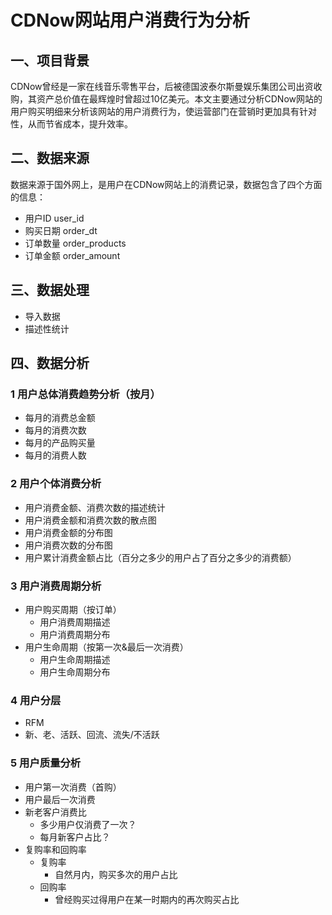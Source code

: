 # CDNow网站用户消费行为分析
## 一、项目背景
CDNow曾经是一家在线音乐零售平台，后被德国波泰尔斯曼娱乐集团公司出资收购，其资产总价值在最辉煌时曾超过10亿美元。本文主要通过分析CDNow网站的用户购买明细来分析该网站的用户消费行为，使运营部门在营销时更加具有针对性，从而节省成本，提升效率。
## 二、数据来源
数据来源于国外网上，是用户在CDNow网站上的消费记录，数据包含了四个方面的信息：
- 用户ID user_id
- 购买日期 order_dt
- 订单数量 order_products
- 订单金额 order_amount
## 三、数据处理
- 导入数据
- 描述性统计
## 四、数据分析
### 1 用户总体消费趋势分析（按月）
- 每月的消费总金额
- 每月的消费次数
- 每月的产品购买量
- 每月的消费人数
### 2 用户个体消费分析
- 用户消费金额、消费次数的描述统计
- 用户消费金额和消费次数的散点图
- 用户消费金额的分布图
- 用户消费次数的分布图
- 用户累计消费金额占比（百分之多少的用户占了百分之多少的消费额）
### 3 用户消费周期分析
- 用户购买周期（按订单）
    - 用户消费周期描述
    - 用户消费周期分布
- 用户生命周期（按第一次&最后一次消费）
    - 用户生命周期描述
    - 用户生命周期分布    
### 4 用户分层
- RFM
- 新、老、活跃、回流、流失/不活跃
### 5 用户质量分析
- 用户第一次消费（首购）
- 用户最后一次消费
- 新老客户消费比
    - 多少用户仅消费了一次？
    - 每月新客户占比？
- 复购率和回购率
    - 复购率
        - 自然月内，购买多次的用户占比
    - 回购率
        - 曾经购买过得用户在某一时期内的再次购买占比
